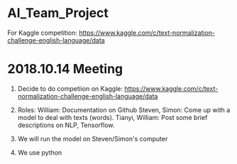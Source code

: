 # AI_Team_Project
For Kaggle competition: https://www.kaggle.com/c/text-normalization-challenge-english-language/data

# 2018.10.14 Meeting
1. Decide to do competiion on Kaggle: https://www.kaggle.com/c/text-normalization-challenge-english-language/data
2. Roles: 
  William: Documentation on Github
  Steven, Simon: Come up with a model to deal with texts (words). 
  Tianyi, William: Post some brief descriptions on NLP, Tensorflow. 
  
3. We will run the model on Steven/Simon's computer
4. We use python
